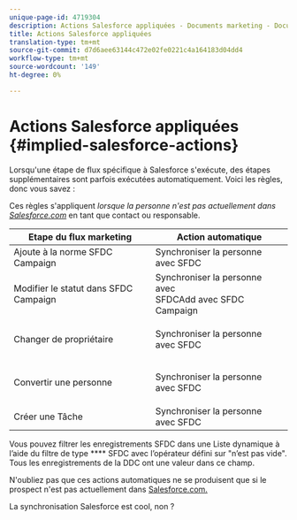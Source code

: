 ```yaml
---
unique-page-id: 4719304
description: Actions Salesforce appliquées - Documents marketing - Documentation du produit
title: Actions Salesforce appliquées
translation-type: tm+mt
source-git-commit: d7d6aee63144c472e02fe0221c4a164183d04dd4
workflow-type: tm+mt
source-wordcount: '149'
ht-degree: 0%

---
```



# Actions Salesforce appliquées {#implied-salesforce-actions}

Lorsqu&#39;une étape de flux spécifique à Salesforce s&#39;exécute, des étapes supplémentaires sont parfois exécutées automatiquement. Voici les règles, donc vous savez :

Ces règles s&#39;appliquent *lorsque la personne n&#39;est pas actuellement dans [Salesforce.com](http://Salesforce.com)* en tant que contact ou responsable.

<table> 
 <thead> 
  <tr> 
   <th>Etape du flux marketing</th> 
   <th>Action automatique</th> 
  </tr> 
 </thead> 
 <tbody> 
  <tr> 
   <td>Ajoute à la norme SFDC Campaign</td> 
   <td>Synchroniser la personne avec SFDC</td> 
  </tr> 
  <tr> 
   <td>Modifier le statut dans SFDC Campaign</td> 
   <td>Synchroniser la personne avec<br>SFDCAdd avec SFDC Campaign</td> 
  </tr> 
  <tr> 
   <td>Changer de propriétaire</td> 
   <td><p>Synchroniser la personne avec SFDC</p></td> 
  </tr> 
  <tr> 
   <td>Convertir une personne</td> 
   <td><p>Synchroniser la personne avec SFDC</p></td> 
  </tr> 
  <tr> 
   <td>Créer une Tâche</td> 
   <td>Synchroniser la personne avec SFDC</td> 
  </tr> 
 </tbody> 
</table>

Vous pouvez filtrer les enregistrements SFDC dans une Liste dynamique à l’aide du filtre de type **** SFDC avec l’opérateur défini sur &quot;n’est pas vide&quot;. Tous les enregistrements de la DDC ont une valeur dans ce champ.

N&#39;oubliez pas que ces actions automatiques ne se produisent que si le prospect n&#39;est pas actuellement dans [Salesforce.com.](http://Salesforce.com)

La synchronisation Salesforce est cool, non ?
